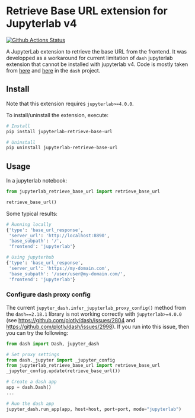 # Retrieve Base URL extension for Jupyterlab v4 

[![Github Actions Status](https://github.com/mthiboust/jupyterlab-retrieve-base-url/workflows/Build/badge.svg)](https://github.com/mthiboust/jupyterlab-retrieve-base-url/actions/workflows/build.yml)

A JupyterLab extension to retrieve the base URL from the frontend. It was developped as a workaround for current limitation of `dash` jupyterlab extension that cannot be installed with jupyterlab v4. Code is mostly taken from [here](https://github.com/plotly/dash/blob/dev/dash/_jupyter.py) and [here](https://github.com/plotly/dash/tree/dev/%40plotly/dash-jupyterlab) in the `dash` project.

## Install

Note that this extension requires `jupyterlab>=4.0.0`.

To install/uninstall the extension, execute:

```bash
# Install
pip install jupyterlab-retrieve-base-url

# Uninstall
pip uninstall jupyterlab-retrieve-base-url
```

## Usage

In a jupyterlab notebook:

```python
from jupyterlab_retrieve_base_url import retrieve_base_url

retrieve_base_url()
```

Some typical results:

```python
# Running locally
{'type': 'base_url_response',
 'server_url': 'http://localhost:8890',
 'base_subpath': '/',
 'frontend': 'jupyterlab'}
```

```python
# Using jupyterhub
{'type': 'base_url_response',
 'server_url': 'https://my-domain.com',
 'base_subpath': '/user/user@my-domain.com/',
 'frontend': 'jupyterlab'}
```

### Configure dash proxy config

The current `jupyter_dash.infer_jupyterlab_proxy_config()` method from the `dash==2.18.1` library is not working correctly with `jupyterlab>=4.0.0` (see https://github.com/plotly/dash/issues/2804 and https://github.com/plotly/dash/issues/2998). If you run into this issue, then you can try the following:

```python
from dash import Dash, jupyter_dash

# Set proxy settings
from dash._jupyter import _jupyter_config
from jupyterlab_retrieve_base_url import retrieve_base_url
_jupyter_config.update(retrieve_base_url())

# Create a dash app
app = dash.Dash()
...

# Run the dash app
jupyter_dash.run_app(app, host=host, port=port, mode="jupyterlab")
```
